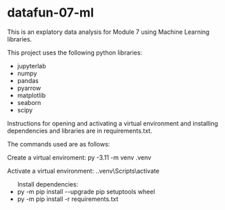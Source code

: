 # datafun-07-ml

This is an explatory data analysis for Module 7 using Machine Learning libraries. 

This project uses the following python libraries:
<ul>
<li>jupyterlab</li>
<li>numpy</li>
<li>pandas</li>
<li>pyarrow</li>
<li>matplotlib</li>
<li>seaborn</li>
<li>scipy</li>

</ul>

Instructions for opening and activating a virtual environment and installing dependencies and libraries are in requirements.txt.

The commands used are as follows:

Create a virtual enviroment:
py -3.11 -m venv .venv

Activate a virtual environment:
.\.venv\Scripts\activate
<ul>
Install dependencies:
<li>py -m pip install --upgrade pip setuptools wheel</li>
<li>py -m pip install -r requirements.txt</li>
</ul>